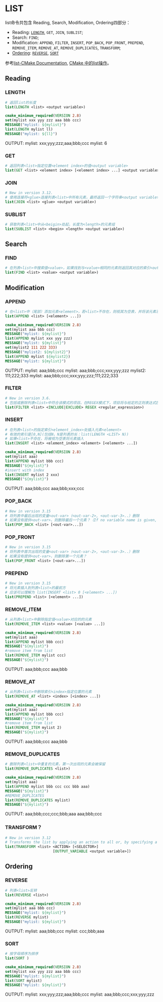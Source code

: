 # LIST

list命令共包含 Reading, Search, Modification, Ordering四部分：

- Reading: [`LENGTH`](#length), `GET`, `JOIN`, `SUBLIST`;
- Search: `FIND`;
- Modification: `APPEND`, `FILTER`, `INSERT`, `POP_BACK`, `POP_FRONT`, `PREPEND`, `REMOVE_ITEM`, `REMOVE_AT`, `REMOVE_DUPLICATES`, `TRANSFORM`;
- [Ordering](#ordering): [`REVERSE`](#reverse), [`SORT`](#sort)

参考[list-CMake Documentation](https://cmake.org/cmake/help/latest/command/list.html), [CMake 中的list操作](https://blog.csdn.net/yjjy0921/article/details/50378567)。

## Reading

### LENGTH

```cmake
# 返回list的长度
list(LENGTH <list> <output variable>)
```

```cmake
cmake_minimum_required(VERSION 2.8)
set(mylist xxx yyy zzz aaa bbb ccc)
MESSAGE("mylist: ${mylist}")
list(LENGTH mylist ll)
MESSAGE("mylist: ${ll}")
```

OUTPUT:
mylist: xxx;yyy;zzz;aaa;bbb;ccc
mylist: 6

### GET

```cmake
# 返回列表<list>指定位置<element index>的值<output variable>
list(GET <list> <element index> [<element index> ...] <output variable>)
```

### JOIN

```cmake
# New in version 3.12.
# 使用连接符<glue>连接列表<list>中所有元素，最终返回一个字符串<output variable>
list(JOIN <list> <glue> <output variable>)
```

### SUBLIST

```cmake
# 获取列表<list>中从<beigin>处起，长度为<length>的元素组
list(SUBLIST <list> <begin> <length> <output variable>)
```

## Search

### FIND

```cmake
# 在列表<list>中搜索值<value>，如果找到与<value>相同的元素则返回其对应的索引<output variable>，如果未发现则返回-1
list(FIND <list> <value> <output variable>)
```

## Modification

### APPEND

```cmake
# 在<list>中（尾部）添加元素<element>，若<list>不存在，则视其为空表，并将该元素添加到空表中
list(APPEND <list> [<element> ...])
```

```cmake
cmake_minimum_required(VERSION 2.8)
set(mylist aaa bbb ccc)
MESSAGE("mylist: ${mylist}")
list(APPEND mylist xxx yyy zzz)
MESSAGE("mylist: ${mylist}")
set(mylist2 111 222 333)
MESSAGE("mylist2: ${mylist2}")
list(APPEND mylist ${mylist2})
MESSAGE("mylist: ${mylist}")
```

OUTPUT:
mylist: aaa;bbb;ccc
mylist: aaa;bbb;ccc;xxx;yyy;zzz
mylist2: 111;222;333
mylist: aaa;bbb;ccc;xxx;yyy;zzz;111;222;333

### FILTER

```cmake
# New in version 3.6.
# 包括或删除列表<list>中符合该模式的项目。在REGEX模式下，项目将与给定的正则表达式匹配。
list(FILTER <list> <INCLUDE|EXCLUDE> REGEX <regular_expression>)
```

### INSERT

```cmake
# 在列表<list>的指定索引<element_index>处插入元素<element>
# 有效的索引是[0,N](包括N，N是列表的长：list(LENGTH <LIST> N))
# 如果<list>不存在，将被视为空表将元素插入
list(INSERT <list> <element_index> <element> [<element> ...])
```

```cmake
cmake_minimum_required(VERSION 2.8)
set(mylist aaa)
list(APPEND mylist bbb ccc)
MESSAGE("${mylist}")
#insert with index
list(INSERT mylist 2 xxx)
MESSAGE("${mylist}")
```

OUTPUT:
aaa;bbb;ccc
aaa;bbb;xxx;ccc

### POP_BACK

```cmake
# New in version 3.15
# 将列表中最后出现的变量<out-var>（<out-var-2>, <out-var-3>..）删除
# 如果没有提供<out-var>，则删除最后一个元素？（If no variable name is given, removes exactly one element）
list(POP_BACK <list> [<out-var>...])
```

### POP_FRONT

```cmake
# New in version 3.15
# 将列表中首次出现的变量<out-var>（<out-var-2>, <out-var-3>..）删除
# 如果没有提供<out-var>，则删除第一个元素？
list(POP_FRONT <list> [<out-var>...])
```

### PREPEND

```cmake
# New in version 3.15
# 将元素插入到列表<list>的最前方
# 应该可以理解为 list(INSERT <list> 0 [<element> ...])
list(PREPEND <list> [<element> ...])
```

### REMOVE_ITEM

```cmake
# 从列表<list>中删除指定值<value>对应的的元素
list(REMOVE_ITEM <list> <value> [<value> ...])
```

```cmake
cmake_minimum_required(VERSION 2.8)
set(mylist aaa)
list(APPEND mylist bbb ccc)
MESSAGE("${mylist}")
#remove item from list
list(REMOVE_ITEM mylist ccc)
MESSAGE("${mylist}")
```

OUTPUT:
aaa;bbb;ccc
aaa;bbb

### REMOVE_AT

```cmake
# 从列表<list>中删除索引<index>指定位置的元素
list(REMOVE_AT <list> <index> [<index> ...])
```

```cmake
cmake_minimum_required(VERSION 2.8)
set(mylist aaa)
list(APPEND mylist bbb ccc)
MESSAGE("${mylist}")
#remove item from list
list(REMOVE_ITEM mylist 2)
MESSAGE("${mylist}")
```

OUTPUT:
aaa;bbb;ccc
aaa;bbb

### REMOVE_DUPLICATES

```cmake
# 删除列表<list>中重复的元素，第一次出现的元素会被保留
list(REMOVE_DUPLICATES <list>)
```

```cmake
cmake_minimum_required(VERSION 2.8)
set(mylist aaa)
list(APPEND mylist bbb ccc ccc bbb aaa)
MESSAGE("${mylist}")
#REMOVE_DUPLICATES
list(REMOVE_DUPLICATES mylist)
MESSAGE("${mylist}")
```

OUTPUT:
aaa;bbb;ccc;ccc;bbb;aaa
aaa;bbb;ccc

### TRANSFORM？

```cmake
# New in version 3.12
# Transforms the list by applying an action to all or, by specifying a <SELECTOR>, to the selected elements of the list, storing the result in-place or in the specified output variable.
list(TRANSFORM <list> <ACTION> [<SELECTOR>]
                      [OUTPUT_VARIABLE <output variable>])
```

## Ordering

### REVERSE

```cmake
# 列表<list>反转
list(REVERSE <list>)
```

```cmake
cmake_minimum_required(VERSION 2.8)
set(mylist aaa bbb ccc)
MESSAGE("mylist: ${mylist}")
list(REVERSE mylist)
MESSAGE("mylist: ${mylist}")
```

OUTPUT:
mylist: aaa;bbb;ccc
mylist: ccc;bbb;aaa

### SORT

```cmake
# 按字母顺序为排序
list(SORT )
```

```cmake
cmake_minimum_required(VERSION 2.8)
set(mylist xxx yyy zzz aaa bbb ccc)
MESSAGE("mylist: ${mylist}")
list(SORT mylist)
MESSAGE("mylist: ${mylist}")
```

OUTPUT:
mylist: xxx;yyy;zzz;aaa;bbb;ccc
mylist: aaa;bbb;ccc;xxx;yyy;zzz
